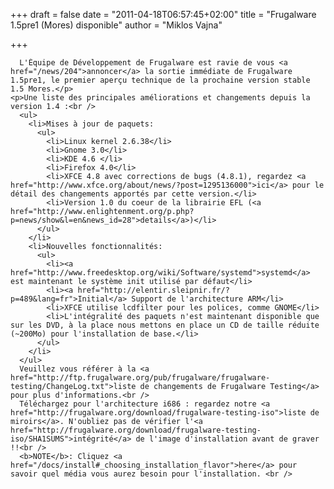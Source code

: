 
+++
draft = false
date = "2011-04-18T06:57:45+02:00"
title = "Frugalware 1.5pre1 (Mores) disponible"
author = "Miklos Vajna"

+++

      L'Équipe de Développement de Frugalware est ravie de vous <a href="/news/204">annoncer</a> la sortie immédiate de Frugalware 1.5pre1, le premier aperçu technique de la prochaine version stable 1.5 Mores.</p>
    <p>Une liste des principales améliorations et changements depuis la version 1.4 :<br />
      <ul>
        <li>Mises à jour de paquets:
          <ul>
            <li>Linux kernel 2.6.38</li>
            <li>Gnome 3.0</li>
            <li>KDE 4.6 </li>
            <li>Firefox 4.0</li>
            <li>XFCE 4.8 avec corrections de bugs (4.8.1), regardez <a href="http://www.xfce.org/about/news/?post=1295136000">ici</a> pour le détail des changements apportés par cette version.</li>
            <li>Version 1.0 du coeur de la librairie EFL (<a href="http://www.enlightenment.org/p.php?p=news/show&l=en&news_id=28">details</a>)</li>
          </ul>
        </li>
        <li>Nouvelles fonctionnalités:
          <ul>
            <li><a href="http://www.freedesktop.org/wiki/Software/systemd">systemd</a> est maintenant le système init utilisé par défaut</li>
            <li><a href="http://elentir.sleipnir.fr/?p=489&lang=fr">Initial</a> Support de l'architecture ARM</li>
            <li>XFCE utilise lcdfilter pour les polices, comme GNOME</li>
            <li>L'intégralité des paquets n'est maintenant disponible que sur les DVD, à la place nous mettons en place un CD de taille réduite (~200Mo) pour l'installation de base.</li>
          </ul>
        </li>
      </ul>
      Veuillez vous référer à la <a href="http://ftp.frugalware.org/pub/frugalware/frugalware-testing/ChangeLog.txt">liste de changements de Frugalware Testing</a> pour plus d'informations.<br />
      Téléchargez pour l'architecture i686 : regardez notre <a href="http://frugalware.org/download/frugalware-testing-iso">liste de miroirs</a>. N'oubliez pas de vérifier l'<a href="http://frugalware.org/download/frugalware-testing-iso/SHA1SUMS">intégrité</a> de l'image d'installation avant de graver !!<br />
      <b>NOTE</b>: Cliquez <a href="/docs/install#_choosing_installation_flavor">here</a> pour savoir quel média vous aurez besoin pour l'installation. <br />
      
    